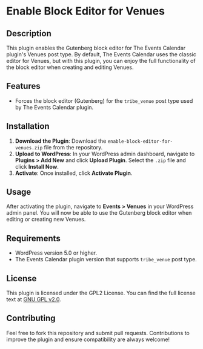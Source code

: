 # Enable Block Editor for Venues

## Description

This plugin enables the Gutenberg block editor for The Events Calendar plugin's Venues post type. By default, The Events Calendar uses the classic editor for Venues, but with this plugin, you can enjoy the full functionality of the block editor when creating and editing Venues.

## Features

- Forces the block editor (Gutenberg) for the `tribe_venue` post type used by The Events Calendar plugin.

## Installation

1. **Download the Plugin**: Download the `enable-block-editor-for-venues.zip` file from the repository.
2. **Upload to WordPress**: In your WordPress admin dashboard, navigate to **Plugins > Add New** and click **Upload Plugin**. Select the `.zip` file and click **Install Now**.
3. **Activate**: Once installed, click **Activate Plugin**.

## Usage

After activating the plugin, navigate to **Events > Venues** in your WordPress admin panel. You will now be able to use the Gutenberg block editor when editing or creating new Venues.

## Requirements

- WordPress version 5.0 or higher.
- The Events Calendar plugin version that supports `tribe_venue` post type.

## License

This plugin is licensed under the GPL2 License. You can find the full license text at [GNU GPL v2.0](https://www.gnu.org/licenses/gpl-2.0.html).

## Contributing

Feel free to fork this repository and submit pull requests. Contributions to improve the plugin and ensure compatibility are always welcome!
